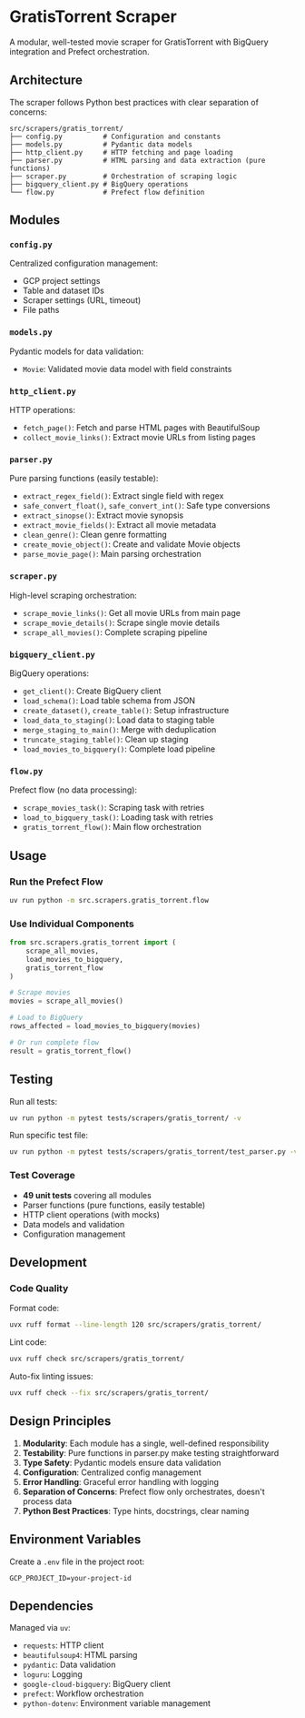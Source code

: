 # GratisTorrent Scraper

A modular, well-tested movie scraper for GratisTorrent with BigQuery integration and Prefect orchestration.

## Architecture

The scraper follows Python best practices with clear separation of concerns:

```
src/scrapers/gratis_torrent/
├── config.py          # Configuration and constants
├── models.py          # Pydantic data models
├── http_client.py     # HTTP fetching and page loading
├── parser.py          # HTML parsing and data extraction (pure functions)
├── scraper.py         # Orchestration of scraping logic
├── bigquery_client.py # BigQuery operations
└── flow.py            # Prefect flow definition
```

## Modules

### `config.py`
Centralized configuration management:
- GCP project settings
- Table and dataset IDs
- Scraper settings (URL, timeout)
- File paths

### `models.py`
Pydantic models for data validation:
- `Movie`: Validated movie data model with field constraints

### `http_client.py`
HTTP operations:
- `fetch_page()`: Fetch and parse HTML pages with BeautifulSoup
- `collect_movie_links()`: Extract movie URLs from listing pages

### `parser.py`
Pure parsing functions (easily testable):
- `extract_regex_field()`: Extract single field with regex
- `safe_convert_float()`, `safe_convert_int()`: Safe type conversions
- `extract_sinopse()`: Extract movie synopsis
- `extract_movie_fields()`: Extract all movie metadata
- `clean_genre()`: Clean genre formatting
- `create_movie_object()`: Create and validate Movie objects
- `parse_movie_page()`: Main parsing orchestration

### `scraper.py`
High-level scraping orchestration:
- `scrape_movie_links()`: Get all movie URLs from main page
- `scrape_movie_details()`: Scrape single movie details
- `scrape_all_movies()`: Complete scraping pipeline

### `bigquery_client.py`
BigQuery operations:
- `get_client()`: Create BigQuery client
- `load_schema()`: Load table schema from JSON
- `create_dataset()`, `create_table()`: Setup infrastructure
- `load_data_to_staging()`: Load data to staging table
- `merge_staging_to_main()`: Merge with deduplication
- `truncate_staging_table()`: Clean up staging
- `load_movies_to_bigquery()`: Complete load pipeline

### `flow.py`
Prefect flow (no data processing):
- `scrape_movies_task()`: Scraping task with retries
- `load_to_bigquery_task()`: Loading task with retries
- `gratis_torrent_flow()`: Main flow orchestration

## Usage

### Run the Prefect Flow

```bash
uv run python -m src.scrapers.gratis_torrent.flow
```

### Use Individual Components

```python
from src.scrapers.gratis_torrent import (
    scrape_all_movies,
    load_movies_to_bigquery,
    gratis_torrent_flow
)

# Scrape movies
movies = scrape_all_movies()

# Load to BigQuery
rows_affected = load_movies_to_bigquery(movies)

# Or run complete flow
result = gratis_torrent_flow()
```

## Testing

Run all tests:

```bash
uv run python -m pytest tests/scrapers/gratis_torrent/ -v
```

Run specific test file:

```bash
uv run python -m pytest tests/scrapers/gratis_torrent/test_parser.py -v
```

### Test Coverage

- **49 unit tests** covering all modules
- Parser functions (pure functions, easily testable)
- HTTP client operations (with mocks)
- Data models and validation
- Configuration management

## Development

### Code Quality

Format code:
```bash
uvx ruff format --line-length 120 src/scrapers/gratis_torrent/
```

Lint code:
```bash
uvx ruff check src/scrapers/gratis_torrent/
```

Auto-fix linting issues:
```bash
uvx ruff check --fix src/scrapers/gratis_torrent/
```

## Design Principles

1. **Modularity**: Each module has a single, well-defined responsibility
2. **Testability**: Pure functions in parser.py make testing straightforward
3. **Type Safety**: Pydantic models ensure data validation
4. **Configuration**: Centralized config management
5. **Error Handling**: Graceful error handling with logging
6. **Separation of Concerns**: Prefect flow only orchestrates, doesn't process data
7. **Python Best Practices**: Type hints, docstrings, clear naming

## Environment Variables

Create a `.env` file in the project root:

```env
GCP_PROJECT_ID=your-project-id
```

## Dependencies

Managed via `uv`:
- `requests`: HTTP client
- `beautifulsoup4`: HTML parsing
- `pydantic`: Data validation
- `loguru`: Logging
- `google-cloud-bigquery`: BigQuery client
- `prefect`: Workflow orchestration
- `python-dotenv`: Environment variable management
